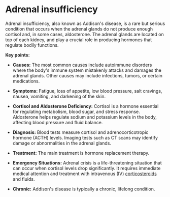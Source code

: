 # Adrenal insufficiency

Adrenal insufficiency, also known as Addison's disease, is a rare but serious condition that occurs when the adrenal glands do not produce enough cortisol and, in some cases, aldosterone. The adrenal glands are located on top of each kidney, and play a crucial role in producing hormones that regulate bodily functions.

**Key points:**

* **Causes:** The most common causes include autoimmune disorders where the body's immune system mistakenly attacks and damages the adrenal glands. Other causes may include infections, tumors, or certain medications.

* **Symptoms:** Fatigue, loss of appetite, low blood pressure, salt cravings, nausea, vomiting, and darkening of the skin.

* **Cortisol and Aldosterone Deficiency:** Cortisol is a hormone essential for regulating metabolism, blood sugar, and stress response. Aldosterone helps regulate sodium and potassium levels in the body, affecting blood pressure and fluid balance.

* **Diagnosis:** Blood tests measure cortisol and adrenocorticotropic hormone (ACTH) levels. Imaging tests such as CT scans may identify damage or abnormalities in the adrenal glands.

* **Treatment:** The main treatment is hormone replacement therapy.

* **Emergency Situations:** Adrenal crisis is a life-threatening situation that can occur when cortisol levels drop significantly. It requires immediate medical attention and treatment with intravenous (IV) [corticosteroids](../corticosteroids/) and fluids.

* **Chronic:** Addison's disease is typically a chronic, lifelong condition.